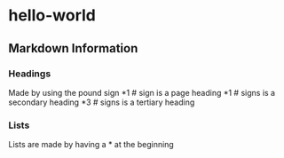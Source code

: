 # hello-world

## Markdown Information

### Headings
Made by using the pound sign
*1 # sign is a page heading
*1 # signs is a secondary heading
*3 # signs is a tertiary heading

### Lists
Lists are made by having a * at the beginning
